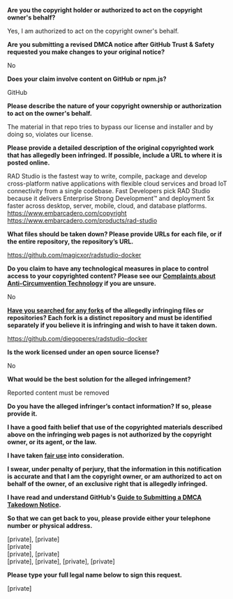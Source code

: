 **Are you the copyright holder or authorized to act on the copyright owner's behalf?**

Yes, I am authorized to act on the copyright owner's behalf.

**Are you submitting a revised DMCA notice after GitHub Trust & Safety requested you make changes to your original notice?**

No

**Does your claim involve content on GitHub or npm.js?**

GitHub

**Please describe the nature of your copyright ownership or authorization to act on the owner's behalf.**

The material in that repo tries to bypass our license and installer and by doing so, violates our license.

**Please provide a detailed description of the original copyrighted work that has allegedly been infringed. If possible, include a URL to where it is posted online.**

RAD Studio is the fastest way to write, compile, package and develop cross-platform native applications with flexible cloud services and broad IoT connectivity from a single codebase. Fast Developers pick RAD Studio because it delivers Enterprise Strong Development™ and deployment 5x faster across desktop, server, mobile, cloud, and database platforms.
https://www.embarcadero.com/copyright  
https://www.embarcadero.com/products/rad-studio

**What files should be taken down? Please provide URLs for each file, or if the entire repository, the repository’s URL.**

https://github.com/magicxor/radstudio-docker

**Do you claim to have any technological measures in place to control access to your copyrighted content? Please see our <a href="https://docs.github.com/articles/guide-to-submitting-a-dmca-takedown-notice#complaints-about-anti-circumvention-technology">Complaints about Anti-Circumvention Technology</a> if you are unsure.**

No

**<a href="https://docs.github.com/articles/dmca-takedown-policy#b-what-about-forks-or-whats-a-fork">Have you searched for any forks</a> of the allegedly infringing files or repositories? Each fork is a distinct repository and must be identified separately if you believe it is infringing and wish to have it taken down.**

https://github.com/diegoperes/radstudio-docker

**Is the work licensed under an open source license?**

No

**What would be the best solution for the alleged infringement?**

Reported content must be removed

**Do you have the alleged infringer’s contact information? If so, please provide it.**

**I have a good faith belief that use of the copyrighted materials described above on the infringing web pages is not authorized by the copyright owner, or its agent, or the law.**

**I have taken <a href="https://www.lumendatabase.org/topics/22">fair use</a> into consideration.**

**I swear, under penalty of perjury, that the information in this notification is accurate and that I am the copyright owner, or am authorized to act on behalf of the owner, of an exclusive right that is allegedly infringed.**

**I have read and understand GitHub's <a href="https://docs.github.com/articles/guide-to-submitting-a-dmca-takedown-notice/">Guide to Submitting a DMCA Takedown Notice</a>.**

**So that we can get back to you, please provide either your telephone number or physical address.**

[private], [private]  
[private]    
[private], [private]  
[private], [private], [private], [private]  

**Please type your full legal name below to sign this request.**

[private]  
